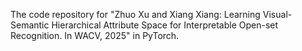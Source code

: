 
The code repository for "Zhuo Xu and Xiang Xiang: Learning Visual-Semantic Hierarchical Attribute Space for Interpretable Open-set Recognition. In WACV, 2025" in PyTorch.
